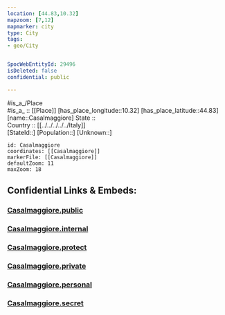 ```yaml
---
location: [44.83,10.32] 
mapzoom: [7,12] 
mapmarker: city 
type: City
tags:
- geo/City


SpocWebEntityId: 29496
isDeleted: false
confidential: public

---
```

#is_a_/Place  
#is_a_ :: [[Place]] 
[has_place_longitude::10.32] 
[has_place_latitude::44.83] 
[name::Casalmaggiore] 
State ::  
Country :: [[../../../../../Italy]]  
[StateId::] 
[Population::] 
[Unknown::] 


```leaflet
id: Casalmaggiore
coordinates: [[Casalmaggiore]] 
markerFile: [[Casalmaggiore]] 
defaultZoom: 11 
maxZoom: 18
```


## Confidential Links & Embeds: 

### [Casalmaggiore.public](/_public/\Earth\Continent\Europe\Europe~South\Italy\regions~Italy\Emilia-Romagna\Parma.Province\CityCasalmaggiore.public.md) 

### [Casalmaggiore.internal](/_internal/\Earth\Continent\Europe\Europe~South\Italy\regions~Italy\Emilia-Romagna\Parma.Province\CityCasalmaggiore.internal.md) 

### [Casalmaggiore.protect](/_protect/\Earth\Continent\Europe\Europe~South\Italy\regions~Italy\Emilia-Romagna\Parma.Province\CityCasalmaggiore.protect.md) 

### [Casalmaggiore.private](/_private/\Earth\Continent\Europe\Europe~South\Italy\regions~Italy\Emilia-Romagna\Parma.Province\CityCasalmaggiore.private.md) 

### [Casalmaggiore.personal](/_personal/\Earth\Continent\Europe\Europe~South\Italy\regions~Italy\Emilia-Romagna\Parma.Province\CityCasalmaggiore.personal.md) 

### [Casalmaggiore.secret](/_secret/\Earth\Continent\Europe\Europe~South\Italy\regions~Italy\Emilia-Romagna\Parma.Province\CityCasalmaggiore.secret.md)

